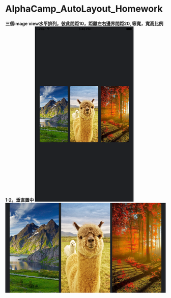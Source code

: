 # AlphaCamp_AutoLayout_Homework

**三個image view水平排列，彼此間距10，距離左右邊界間距20, 等寬，寬高比例1:2，垂直置中**
![Alt text](/screenshot/exercise1_portrait.png?raw=true "portrait view")
![Alt text](/screenshot/exercise1_landscape.png?raw=true "landscape view")
